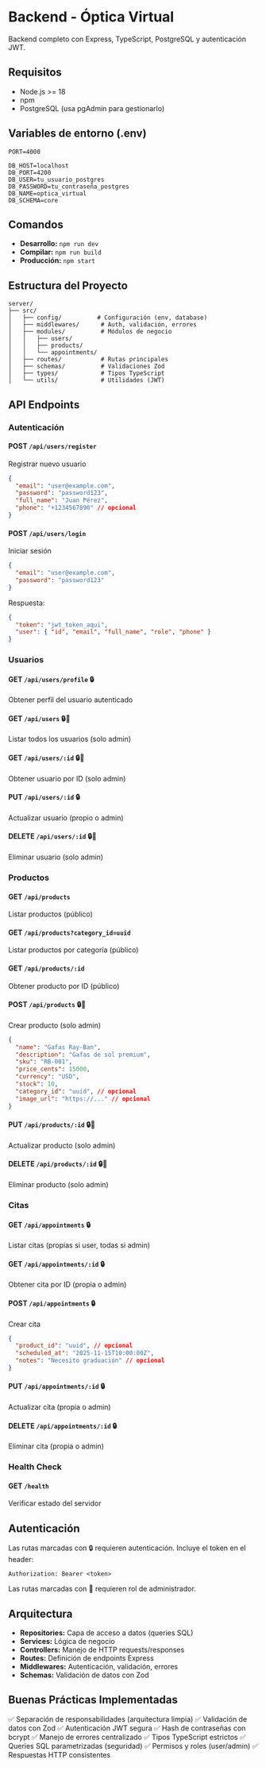 # Backend - Óptica Virtual

Backend completo con Express, TypeScript, PostgreSQL y autenticación JWT.

## Requisitos
- Node.js >= 18
- npm
- PostgreSQL (usa pgAdmin para gestionarlo)

## Variables de entorno (.env)

```
PORT=4000

DB_HOST=localhost
DB_PORT=4200
DB_USER=tu_usuario_postgres
DB_PASSWORD=tu_contraseña_postgres
DB_NAME=optica_virtual
DB_SCHEMA=core
```

## Comandos
- **Desarrollo:** `npm run dev`
- **Compilar:** `npm run build`
- **Producción:** `npm start`

## Estructura del Proyecto

```
server/
├── src/
│   ├── config/          # Configuración (env, database)
│   ├── middlewares/      # Auth, validación, errores
│   ├── modules/          # Módulos de negocio
│   │   ├── users/
│   │   ├── products/
│   │   └── appointments/
│   ├── routes/           # Rutas principales
│   ├── schemas/          # Validaciones Zod
│   ├── types/            # Tipos TypeScript
│   └── utils/            # Utilidades (JWT)
```

## API Endpoints

### Autenticación

#### POST `/api/users/register`
Registrar nuevo usuario
```json
{
  "email": "user@example.com",
  "password": "password123",
  "full_name": "Juan Pérez",
  "phone": "+1234567890" // opcional
}
```

#### POST `/api/users/login`
Iniciar sesión
```json
{
  "email": "user@example.com",
  "password": "password123"
}
```
Respuesta:
```json
{
  "token": "jwt_token_aqui",
  "user": { "id", "email", "full_name", "role", "phone" }
}
```

### Usuarios

#### GET `/api/users/profile` 🔒
Obtener perfil del usuario autenticado

#### GET `/api/users` 🔒👑
Listar todos los usuarios (solo admin)

#### GET `/api/users/:id` 🔒👑
Obtener usuario por ID (solo admin)

#### PUT `/api/users/:id` 🔒
Actualizar usuario (propio o admin)

#### DELETE `/api/users/:id` 🔒👑
Eliminar usuario (solo admin)

### Productos

#### GET `/api/products`
Listar productos (público)

#### GET `/api/products?category_id=uuid`
Listar productos por categoría (público)

#### GET `/api/products/:id`
Obtener producto por ID (público)

#### POST `/api/products` 🔒👑
Crear producto (solo admin)
```json
{
  "name": "Gafas Ray-Ban",
  "description": "Gafas de sol premium",
  "sku": "RB-001",
  "price_cents": 15000,
  "currency": "USD",
  "stock": 10,
  "category_id": "uuid", // opcional
  "image_url": "https://..." // opcional
}
```

#### PUT `/api/products/:id` 🔒👑
Actualizar producto (solo admin)

#### DELETE `/api/products/:id` 🔒👑
Eliminar producto (solo admin)

### Citas

#### GET `/api/appointments` 🔒
Listar citas (propias si user, todas si admin)

#### GET `/api/appointments/:id` 🔒
Obtener cita por ID (propia o admin)

#### POST `/api/appointments` 🔒
Crear cita
```json
{
  "product_id": "uuid", // opcional
  "scheduled_at": "2025-11-15T10:00:00Z",
  "notes": "Necesito graduación" // opcional
}
```

#### PUT `/api/appointments/:id` 🔒
Actualizar cita (propia o admin)

#### DELETE `/api/appointments/:id` 🔒
Eliminar cita (propia o admin)

### Health Check

#### GET `/health`
Verificar estado del servidor

## Autenticación

Las rutas marcadas con 🔒 requieren autenticación. Incluye el token en el header:

```
Authorization: Bearer <token>
```

Las rutas marcadas con 👑 requieren rol de administrador.

## Arquitectura

- **Repositories:** Capa de acceso a datos (queries SQL)
- **Services:** Lógica de negocio
- **Controllers:** Manejo de HTTP requests/responses
- **Routes:** Definición de endpoints Express
- **Middlewares:** Autenticación, validación, errores
- **Schemas:** Validación de datos con Zod

## Buenas Prácticas Implementadas

✅ Separación de responsabilidades (arquitectura limpia)
✅ Validación de datos con Zod
✅ Autenticación JWT segura
✅ Hash de contraseñas con bcrypt
✅ Manejo de errores centralizado
✅ Tipos TypeScript estrictos
✅ Queries SQL parametrizadas (seguridad)
✅ Permisos y roles (user/admin)
✅ Respuestas HTTP consistentes
